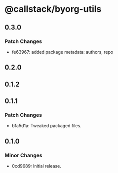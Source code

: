 # @callstack/byorg-utils

## 0.3.0

### Patch Changes

- fe63967: added package metadata: authors, repo

## 0.2.0

## 0.1.2

## 0.1.1

### Patch Changes

- b1a5d1a: Tweaked packaged files.

## 0.1.0

### Minor Changes

- 0cd9689: Initial release.
